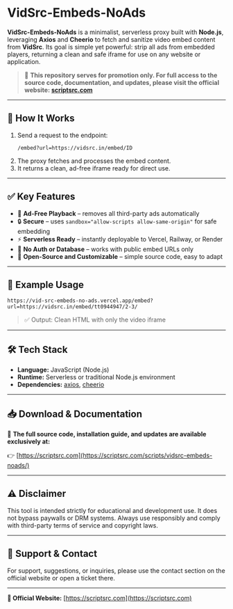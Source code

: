 # VidSrc-Embeds-NoAds

**VidSrc-Embeds-NoAds** is a minimalist, serverless proxy built with **Node.js**, leveraging **Axios** and **Cheerio** to fetch and sanitize video embed content from **VidSrc**. Its goal is simple yet powerful: strip all ads from embedded players, returning a clean and safe iframe for use on any website or application.

> 🚀 **This repository serves for promotion only. For full access to the source code, documentation, and updates, please visit the official website: [scriptsrc.com](https://scriptsrc.com/scripts/vidsrc-embeds-noads/)**

---

## 🚀 How It Works

1. Send a request to the endpoint:  
   ```
   /embed?url=https://vidsrc.in/embed/ID
   ```
2. The proxy fetches and processes the embed content.
3. It returns a clean, ad-free iframe ready for direct use.

---

## ✅ Key Features

- 🎯 **Ad-Free Playback** – removes all third-party ads automatically
- 🔒 **Secure** – uses `sandbox="allow-scripts allow-same-origin"` for safe embedding
- ⚡ **Serverless Ready** – instantly deployable to Vercel, Railway, or Render
- 🧩 **No Auth or Database** – works with public embed URLs only
- 🧱 **Open-Source and Customizable** – simple source code, easy to adapt

---

## 🧪 Example Usage

```
https://vid-src-embeds-no-ads.vercel.app/embed?url=https://vidsrc.in/embed/tt0944947/2-3/
```

> ✅ Output: Clean HTML with only the video iframe

---

## 🛠️ Tech Stack

- **Language:** JavaScript (Node.js)
- **Runtime:** Serverless or traditional Node.js environment
- **Dependencies:** [axios](https://www.npmjs.com/package/axios), [cheerio](https://www.npmjs.com/package/cheerio)

---

## 📥 Download & Documentation

📌 **The full source code, installation guide, and updates are available exclusively at:**

👉 [https://scriptsrc.com](https://scriptsrc.com/scripts/vidsrc-embeds-noads/)

---

## ⚠️ Disclaimer

This tool is intended strictly for educational and development use. It does not bypass paywalls or DRM systems. Always use responsibly and comply with third-party terms of service and copyright laws.

---

## 📣 Support & Contact

For support, suggestions, or inquiries, please use the contact section on the official website or open a ticket there.

---

**🔗 Official Website:** [https://scriptsrc.com](https://scriptsrc.com)
